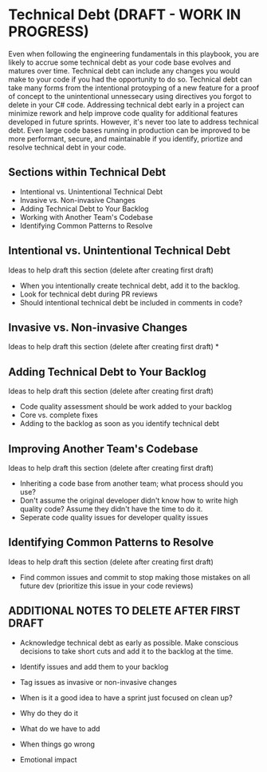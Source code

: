 # Technical Debt (DRAFT - WORK IN PROGRESS)
Even when following the engineering fundamentals in this playbook, you are likely to accrue some technical debt as your code base evolves and matures over time. Technical debt can include any changes you would make to your code if you had the opportunity to do so. Technical debt can take many forms from the intentional protoyping of a new feature for a proof of concept to the unintentional unnessecary using directives you forgot to delete in your C# code. Addressing technical debt early in a project can minimize rework and help improve code quality for additional features developed in future sprints. However, it's never too late to address technical debt. Even large code bases running in production can be improved to be more performant, secure, and maintainable if you identify, priortize and resolve technical debt in your code.

## Sections within Technical Debt
* Intentional vs. Unintentional Technical Debt
* Invasive vs. Non-invasive Changes
* Adding Technical Debt to Your Backlog
* Working with Another Team's Codebase
* Identifying Common Patterns to Resolve

## Intentional vs. Unintentional Technical Debt
Ideas to help draft this section (delete after creating first draft)
* When you intentionally create technical debt, add it to the backlog.
* Look for technical debt during PR reviews
* Should intentional technical debt be included in comments in code?

## Invasive vs. Non-invasive Changes
Ideas to help draft this section (delete after creating first draft)
* 

## Adding Technical Debt to Your Backlog
Ideas to help draft this section (delete after creating first draft)
* Code quality assessment should be work added to your backlog
* Core vs. complete fixes
* Adding to the backlog as soon as you identify technical debt

## Improving Another Team's Codebase
Ideas to help draft this section (delete after creating first draft)
* Inheriting a code base from another team; what process should you use?
* Don't assume the original developer didn't know how to write high quality code? Assume they didn't have the time to do it.
* Seperate code quality issues for developer quality issues

## Identifying Common Patterns to Resolve
Ideas to help draft this section (delete after creating first draft)
* Find common issues and commit to stop making those mistakes on all future dev (prioritize this issue in your code reviews)

## ADDITIONAL NOTES TO DELETE AFTER FIRST DRAFT
* Acknowledge technical debt as early as possible. Make conscious decisions to take short cuts and add it to the backlog at the time.
* Identify issues and add them to your backlog
* Tag issues as invasive or non-invasive changes

* When is it a good idea to have a sprint just focused on clean up?
* Why do they do it
* What do we have to add
* When things go wrong
* Emotional impact